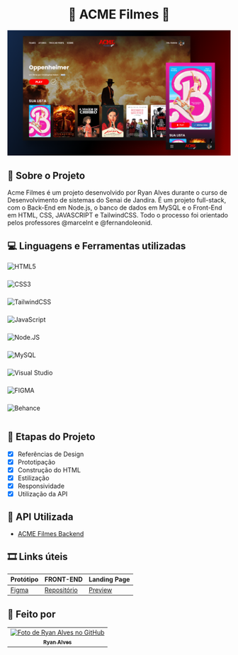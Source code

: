 <h1 align="center"> 💙 ACME Filmes 💖 </h1>

![capa](./src/images/cover.png)

## 🎥 Sobre o Projeto 

Acme Filmes é um projeto desenvolvido por Ryan Alves durante o curso de Desenvolvimento de sistemas do Senai de Jandira. É um projeto full-stack, com o Back-End em Node.js, o banco de dados em MySQL e o Front-End em HTML, CSS, JAVASCRIPT e TailwindCSS. Todo o processo foi orientado pelos professores @marcelnt e @fernandoleonid.

## 💻 Linguagens e Ferramentas utilizadas

<div style="display:flex;flex-direction:column;gap:0.5rem;">
    <img style="height:2rem;width:fit-content" src="https://img.shields.io/badge/html5-880000.svg?style=for-the-badge&logo=html5&logoColor=FFFFFF" alt="HTML5">
    <img style="height:2rem;width:fit-content" src="https://img.shields.io/badge/css3-142A4B.svg?style=for-the-badge&logo=css3&logoColor=FFFFFF" alt="CSS3">
    <img style="height:2rem;width:fit-content" src="https://img.shields.io/badge/TailwindCSS-880000.svg?style=for-the-badge&logo=TailwindCSS&logoColor=FFFFFF" alt="TailwindCSS">
    <img style="height:2rem;width:fit-content" src="https://img.shields.io/badge/javascript-142A4B.svg?style=for-the-badge&logo=javascript&logoColor=FFFFFF" alt="JavaScript">
    <img style="height:2rem;width:fit-content" src="https://img.shields.io/badge/Node.JS-880000.svg?style=for-the-badge&logo=Node.JS&logoColor=FFFFFF" alt="Node.JS">
    <img style="height:2rem;width:fit-content" src="https://img.shields.io/badge/MySQL-142A4B.svg?style=for-the-badge&logo=MySQL&logoColor=FFFFFF" alt="MySQL">
    <img style="height:2rem;width:fit-content" src="https://img.shields.io/badge/Visual%20Studio-880000.svg?style=for-the-badge&logo=visual-studio&logoColor=FFFFFF" alt="Visual Studio">
    <img style="height:2rem;width:fit-content" src="https://img.shields.io/badge/figma-142A4B.svg?style=for-the-badge&logo=figma&logoColor=FFFFFF" alt="FIGMA">
    <img style="height:2rem;width:fit-content" src="https://img.shields.io/badge/Behance-880000?style=for-the-badge&logo=behance&logoColor=FFFFFF" alt="Behance">
</div>

## 🎠 Etapas do Projeto 

- [x] Referências de Design
- [x] Prototipação
- [x] Construção do HTML
- [x] Estilização
- [x] Responsividade
- [x] Utilização da API

## 📌 API Utilizada 

- [ACME Filmes Backend](https://github.com/RyanAlvesz/acme_filmes_backend)

## 🎞 Links úteis

Protótipo | FRONT-END | Landing Page 
----------|-----------|--------------
[Figma][figma] | [Repositório][frontend] | [Preview][home] 


[figma]: https://www.figma.com/design/HY6TiWQRUZbx8eoO7cKsuP/ACME-Filmes?node-id=0%3A1&t=3q0UxaoW1CUALPNA-1
[frontend]: https://github.com/RyanAlvesz/acme_filmes_frontend
[home]: https://ryanalvesz.github.io/acme_filmes_frontend/


## 🌺 Feito por

<table>
  <tr>
    <td align="center">
      <a href="https://github.com/RyanAlvesz">
        <img src="https://avatars.githubusercontent.com/ryanalvesz" width="100px;" alt="Foto de Ryan Alves no GitHub"/><br>
        <sub>
          <b>Ryan Alves</b>
        </sub>
      </a>
    </td>
  </tr>   
</table>